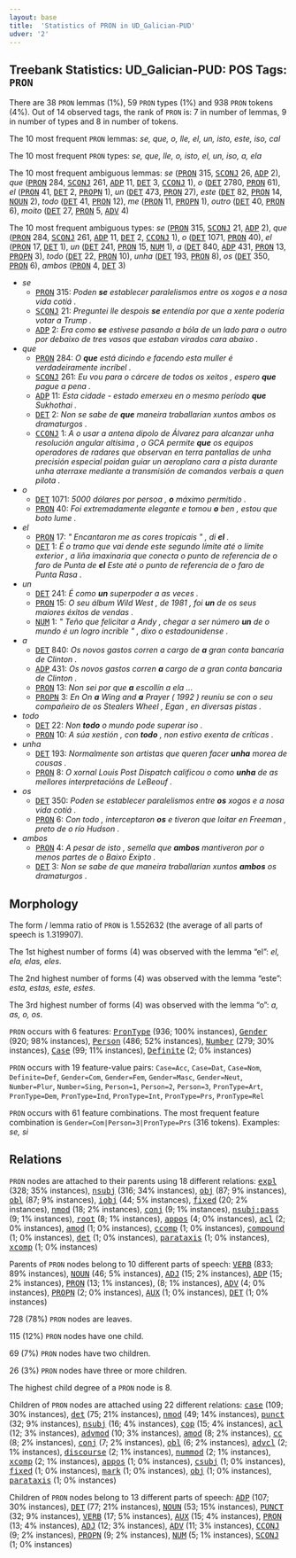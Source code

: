 ```yaml
---
layout: base
title:  'Statistics of PRON in UD_Galician-PUD'
udver: '2'
---
```


## Treebank Statistics: UD_Galician-PUD: POS Tags: `PRON`

There are 38 `PRON` lemmas (1%), 59 `PRON` types (1%) and 938 `PRON` tokens (4%).
Out of 14 observed tags, the rank of `PRON` is: 7 in number of lemmas, 9 in number of types and 8 in number of tokens.

The 10 most frequent `PRON` lemmas: <em>se, que, o, lle, el, un, isto, este, iso, cal</em>

The 10 most frequent `PRON` types:  <em>se, que, lle, o, isto, el, un, iso, a, ela</em>

The 10 most frequent ambiguous lemmas: <em>se</em> (<tt><a href="gl_pud-pos-PRON.html">PRON</a></tt> 315, <tt><a href="gl_pud-pos-SCONJ.html">SCONJ</a></tt> 26, <tt><a href="gl_pud-pos-ADP.html">ADP</a></tt> 2), <em>que</em> (<tt><a href="gl_pud-pos-PRON.html">PRON</a></tt> 284, <tt><a href="gl_pud-pos-SCONJ.html">SCONJ</a></tt> 261, <tt><a href="gl_pud-pos-ADP.html">ADP</a></tt> 11, <tt><a href="gl_pud-pos-DET.html">DET</a></tt> 3, <tt><a href="gl_pud-pos-CCONJ.html">CCONJ</a></tt> 1), <em>o</em> (<tt><a href="gl_pud-pos-DET.html">DET</a></tt> 2780, <tt><a href="gl_pud-pos-PRON.html">PRON</a></tt> 61), <em>el</em> (<tt><a href="gl_pud-pos-PRON.html">PRON</a></tt> 41, <tt><a href="gl_pud-pos-DET.html">DET</a></tt> 2, <tt><a href="gl_pud-pos-PROPN.html">PROPN</a></tt> 1), <em>un</em> (<tt><a href="gl_pud-pos-DET.html">DET</a></tt> 473, <tt><a href="gl_pud-pos-PRON.html">PRON</a></tt> 27), <em>este</em> (<tt><a href="gl_pud-pos-DET.html">DET</a></tt> 82, <tt><a href="gl_pud-pos-PRON.html">PRON</a></tt> 14, <tt><a href="gl_pud-pos-NOUN.html">NOUN</a></tt> 2), <em>todo</em> (<tt><a href="gl_pud-pos-DET.html">DET</a></tt> 41, <tt><a href="gl_pud-pos-PRON.html">PRON</a></tt> 12), <em>me</em> (<tt><a href="gl_pud-pos-PRON.html">PRON</a></tt> 11, <tt><a href="gl_pud-pos-PROPN.html">PROPN</a></tt> 1), <em>outro</em> (<tt><a href="gl_pud-pos-DET.html">DET</a></tt> 40, <tt><a href="gl_pud-pos-PRON.html">PRON</a></tt> 6), <em>moito</em> (<tt><a href="gl_pud-pos-DET.html">DET</a></tt> 27, <tt><a href="gl_pud-pos-PRON.html">PRON</a></tt> 5, <tt><a href="gl_pud-pos-ADV.html">ADV</a></tt> 4)

The 10 most frequent ambiguous types:  <em>se</em> (<tt><a href="gl_pud-pos-PRON.html">PRON</a></tt> 315, <tt><a href="gl_pud-pos-SCONJ.html">SCONJ</a></tt> 21, <tt><a href="gl_pud-pos-ADP.html">ADP</a></tt> 2), <em>que</em> (<tt><a href="gl_pud-pos-PRON.html">PRON</a></tt> 284, <tt><a href="gl_pud-pos-SCONJ.html">SCONJ</a></tt> 261, <tt><a href="gl_pud-pos-ADP.html">ADP</a></tt> 11, <tt><a href="gl_pud-pos-DET.html">DET</a></tt> 2, <tt><a href="gl_pud-pos-CCONJ.html">CCONJ</a></tt> 1), <em>o</em> (<tt><a href="gl_pud-pos-DET.html">DET</a></tt> 1071, <tt><a href="gl_pud-pos-PRON.html">PRON</a></tt> 40), <em>el</em> (<tt><a href="gl_pud-pos-PRON.html">PRON</a></tt> 17, <tt><a href="gl_pud-pos-DET.html">DET</a></tt> 1), <em>un</em> (<tt><a href="gl_pud-pos-DET.html">DET</a></tt> 241, <tt><a href="gl_pud-pos-PRON.html">PRON</a></tt> 15, <tt><a href="gl_pud-pos-NUM.html">NUM</a></tt> 1), <em>a</em> (<tt><a href="gl_pud-pos-DET.html">DET</a></tt> 840, <tt><a href="gl_pud-pos-ADP.html">ADP</a></tt> 431, <tt><a href="gl_pud-pos-PRON.html">PRON</a></tt> 13, <tt><a href="gl_pud-pos-PROPN.html">PROPN</a></tt> 3), <em>todo</em> (<tt><a href="gl_pud-pos-DET.html">DET</a></tt> 22, <tt><a href="gl_pud-pos-PRON.html">PRON</a></tt> 10), <em>unha</em> (<tt><a href="gl_pud-pos-DET.html">DET</a></tt> 193, <tt><a href="gl_pud-pos-PRON.html">PRON</a></tt> 8), <em>os</em> (<tt><a href="gl_pud-pos-DET.html">DET</a></tt> 350, <tt><a href="gl_pud-pos-PRON.html">PRON</a></tt> 6), <em>ambos</em> (<tt><a href="gl_pud-pos-PRON.html">PRON</a></tt> 4, <tt><a href="gl_pud-pos-DET.html">DET</a></tt> 3)


* <em>se</em>
  * <tt><a href="gl_pud-pos-PRON.html">PRON</a></tt> 315: <em>Poden <b>se</b> establecer paralelismos entre os xogos e a nosa vida cotiá .</em>
  * <tt><a href="gl_pud-pos-SCONJ.html">SCONJ</a></tt> 21: <em>Preguntei lle despois <b>se</b> entendía por que a xente podería votar a Trump .</em>
  * <tt><a href="gl_pud-pos-ADP.html">ADP</a></tt> 2: <em>Era como <b>se</b> estivese pasando a bóla de un lado para o outro por debaixo de tres vasos que estaban virados cara abaixo .</em>
* <em>que</em>
  * <tt><a href="gl_pud-pos-PRON.html">PRON</a></tt> 284: <em>O <b>que</b> está dicindo e facendo esta muller é verdadeiramente incríbel .</em>
  * <tt><a href="gl_pud-pos-SCONJ.html">SCONJ</a></tt> 261: <em>Eu vou para o cárcere de todos os xeitos , espero <b>que</b> pague a pena .</em>
  * <tt><a href="gl_pud-pos-ADP.html">ADP</a></tt> 11: <em>Esta cidade - estado emerxeu en o mesmo período <b>que</b> Sukhothai .</em>
  * <tt><a href="gl_pud-pos-DET.html">DET</a></tt> 2: <em>Non se sabe de <b>que</b> maneira traballarían xuntos ambos os dramaturgos .</em>
  * <tt><a href="gl_pud-pos-CCONJ.html">CCONJ</a></tt> 1: <em>A o usar a antena dipolo de Álvarez para alcanzar unha resolución angular altísima , o GCA permite <b>que</b> os equipos operadores de radares que observan en terra pantallas de unha precisión especial poidan guiar un aeroplano cara a pista durante unha aterraxe mediante a transmisión de comandos verbais a quen pilota .</em>
* <em>o</em>
  * <tt><a href="gl_pud-pos-DET.html">DET</a></tt> 1071: <em>5000 dólares por persoa , <b>o</b> máximo permitido .</em>
  * <tt><a href="gl_pud-pos-PRON.html">PRON</a></tt> 40: <em>Foi extremadamente elegante e tomou <b>o</b> ben , estou que boto lume .</em>
* <em>el</em>
  * <tt><a href="gl_pud-pos-PRON.html">PRON</a></tt> 17: <em>" Encantaron me as cores tropicais " , di <b>el</b> .</em>
  * <tt><a href="gl_pud-pos-DET.html">DET</a></tt> 1: <em>É o tramo que vai dende este segundo límite até o límite exterior , a liña imaxinaria que conecta o punto de referencia de o faro de Punta de <b>el</b> Este até o punto de referencia de o faro de Punta Rasa .</em>
* <em>un</em>
  * <tt><a href="gl_pud-pos-DET.html">DET</a></tt> 241: <em>É como <b>un</b> superpoder a as veces .</em>
  * <tt><a href="gl_pud-pos-PRON.html">PRON</a></tt> 15: <em>O seu álbum Wild West , de 1981 , foi <b>un</b> de os seus maiores éxitos de vendas .</em>
  * <tt><a href="gl_pud-pos-NUM.html">NUM</a></tt> 1: <em>" Teño que felicitar a Andy , chegar a ser número <b>un</b> de o mundo é un logro incrible " , dixo o estadounidense .</em>
* <em>a</em>
  * <tt><a href="gl_pud-pos-DET.html">DET</a></tt> 840: <em>Os novos gastos corren a cargo de <b>a</b> gran conta bancaria de Clinton .</em>
  * <tt><a href="gl_pud-pos-ADP.html">ADP</a></tt> 431: <em>Os novos gastos corren <b>a</b> cargo de a gran conta bancaria de Clinton .</em>
  * <tt><a href="gl_pud-pos-PRON.html">PRON</a></tt> 13: <em>Non sei por que <b>a</b> escollín a ela ...</em>
  * <tt><a href="gl_pud-pos-PROPN.html">PROPN</a></tt> 3: <em>En On <b>a</b> Wing and <b>a</b> Prayer ( 1992 ) reuniu se con o seu compañeiro de os Stealers Wheel , Egan , en diversas pistas .</em>
* <em>todo</em>
  * <tt><a href="gl_pud-pos-DET.html">DET</a></tt> 22: <em>Non <b>todo</b> o mundo pode superar iso .</em>
  * <tt><a href="gl_pud-pos-PRON.html">PRON</a></tt> 10: <em>A súa xestión , con <b>todo</b> , non estivo exenta de críticas .</em>
* <em>unha</em>
  * <tt><a href="gl_pud-pos-DET.html">DET</a></tt> 193: <em>Normalmente son artistas que queren facer <b>unha</b> morea de cousas .</em>
  * <tt><a href="gl_pud-pos-PRON.html">PRON</a></tt> 8: <em>O xornal Louis Post Dispatch calificou o como <b>unha</b> de as mellores interpretacións de LeBeouf .</em>
* <em>os</em>
  * <tt><a href="gl_pud-pos-DET.html">DET</a></tt> 350: <em>Poden se establecer paralelismos entre <b>os</b> xogos e a nosa vida cotiá .</em>
  * <tt><a href="gl_pud-pos-PRON.html">PRON</a></tt> 6: <em>Con todo , interceptaron <b>os</b> e tiveron que loitar en Freeman , preto de o río Hudson .</em>
* <em>ambos</em>
  * <tt><a href="gl_pud-pos-PRON.html">PRON</a></tt> 4: <em>A pesar de isto , semella que <b>ambos</b> mantiveron por o menos partes de o Baixo Exipto .</em>
  * <tt><a href="gl_pud-pos-DET.html">DET</a></tt> 3: <em>Non se sabe de que maneira traballarían xuntos <b>ambos</b> os dramaturgos .</em>

## Morphology

The form / lemma ratio of `PRON` is 1.552632 (the average of all parts of speech is 1.319907).

The 1st highest number of forms (4) was observed with the lemma “el”: <em>el, ela, elas, eles</em>.

The 2nd highest number of forms (4) was observed with the lemma “este”: <em>esta, estas, este, estes</em>.

The 3rd highest number of forms (4) was observed with the lemma “o”: <em>a, as, o, os</em>.

`PRON` occurs with 6 features: <tt><a href="gl_pud-feat-PronType.html">PronType</a></tt> (936; 100% instances), <tt><a href="gl_pud-feat-Gender.html">Gender</a></tt> (920; 98% instances), <tt><a href="gl_pud-feat-Person.html">Person</a></tt> (486; 52% instances), <tt><a href="gl_pud-feat-Number.html">Number</a></tt> (279; 30% instances), <tt><a href="gl_pud-feat-Case.html">Case</a></tt> (99; 11% instances), <tt><a href="gl_pud-feat-Definite.html">Definite</a></tt> (2; 0% instances)

`PRON` occurs with 19 feature-value pairs: `Case=Acc`, `Case=Dat`, `Case=Nom`, `Definite=Def`, `Gender=Com`, `Gender=Fem`, `Gender=Masc`, `Gender=Neut`, `Number=Plur`, `Number=Sing`, `Person=1`, `Person=2`, `Person=3`, `PronType=Art`, `PronType=Dem`, `PronType=Ind`, `PronType=Int`, `PronType=Prs`, `PronType=Rel`

`PRON` occurs with 61 feature combinations.
The most frequent feature combination is `Gender=Com|Person=3|PronType=Prs` (316 tokens).
Examples: <em>se, si</em>


## Relations

`PRON` nodes are attached to their parents using 18 different relations: <tt><a href="gl_pud-dep-expl.html">expl</a></tt> (328; 35% instances), <tt><a href="gl_pud-dep-nsubj.html">nsubj</a></tt> (316; 34% instances), <tt><a href="gl_pud-dep-obj.html">obj</a></tt> (87; 9% instances), <tt><a href="gl_pud-dep-obl.html">obl</a></tt> (87; 9% instances), <tt><a href="gl_pud-dep-iobj.html">iobj</a></tt> (44; 5% instances), <tt><a href="gl_pud-dep-fixed.html">fixed</a></tt> (20; 2% instances), <tt><a href="gl_pud-dep-nmod.html">nmod</a></tt> (18; 2% instances), <tt><a href="gl_pud-dep-conj.html">conj</a></tt> (9; 1% instances), <tt><a href="gl_pud-dep-nsubj-pass.html">nsubj:pass</a></tt> (9; 1% instances), <tt><a href="gl_pud-dep-root.html">root</a></tt> (8; 1% instances), <tt><a href="gl_pud-dep-appos.html">appos</a></tt> (4; 0% instances), <tt><a href="gl_pud-dep-acl.html">acl</a></tt> (2; 0% instances), <tt><a href="gl_pud-dep-amod.html">amod</a></tt> (1; 0% instances), <tt><a href="gl_pud-dep-ccomp.html">ccomp</a></tt> (1; 0% instances), <tt><a href="gl_pud-dep-compound.html">compound</a></tt> (1; 0% instances), <tt><a href="gl_pud-dep-det.html">det</a></tt> (1; 0% instances), <tt><a href="gl_pud-dep-parataxis.html">parataxis</a></tt> (1; 0% instances), <tt><a href="gl_pud-dep-xcomp.html">xcomp</a></tt> (1; 0% instances)

Parents of `PRON` nodes belong to 10 different parts of speech: <tt><a href="gl_pud-pos-VERB.html">VERB</a></tt> (833; 89% instances), <tt><a href="gl_pud-pos-NOUN.html">NOUN</a></tt> (46; 5% instances), <tt><a href="gl_pud-pos-ADJ.html">ADJ</a></tt> (15; 2% instances), <tt><a href="gl_pud-pos-ADP.html">ADP</a></tt> (15; 2% instances), <tt><a href="gl_pud-pos-PRON.html">PRON</a></tt> (13; 1% instances),  (8; 1% instances), <tt><a href="gl_pud-pos-ADV.html">ADV</a></tt> (4; 0% instances), <tt><a href="gl_pud-pos-PROPN.html">PROPN</a></tt> (2; 0% instances), <tt><a href="gl_pud-pos-AUX.html">AUX</a></tt> (1; 0% instances), <tt><a href="gl_pud-pos-DET.html">DET</a></tt> (1; 0% instances)

728 (78%) `PRON` nodes are leaves.

115 (12%) `PRON` nodes have one child.

69 (7%) `PRON` nodes have two children.

26 (3%) `PRON` nodes have three or more children.

The highest child degree of a `PRON` node is 8.

Children of `PRON` nodes are attached using 22 different relations: <tt><a href="gl_pud-dep-case.html">case</a></tt> (109; 30% instances), <tt><a href="gl_pud-dep-det.html">det</a></tt> (75; 21% instances), <tt><a href="gl_pud-dep-nmod.html">nmod</a></tt> (49; 14% instances), <tt><a href="gl_pud-dep-punct.html">punct</a></tt> (32; 9% instances), <tt><a href="gl_pud-dep-nsubj.html">nsubj</a></tt> (16; 4% instances), <tt><a href="gl_pud-dep-cop.html">cop</a></tt> (15; 4% instances), <tt><a href="gl_pud-dep-acl.html">acl</a></tt> (12; 3% instances), <tt><a href="gl_pud-dep-advmod.html">advmod</a></tt> (10; 3% instances), <tt><a href="gl_pud-dep-amod.html">amod</a></tt> (8; 2% instances), <tt><a href="gl_pud-dep-cc.html">cc</a></tt> (8; 2% instances), <tt><a href="gl_pud-dep-conj.html">conj</a></tt> (7; 2% instances), <tt><a href="gl_pud-dep-obl.html">obl</a></tt> (6; 2% instances), <tt><a href="gl_pud-dep-advcl.html">advcl</a></tt> (2; 1% instances), <tt><a href="gl_pud-dep-discourse.html">discourse</a></tt> (2; 1% instances), <tt><a href="gl_pud-dep-nummod.html">nummod</a></tt> (2; 1% instances), <tt><a href="gl_pud-dep-xcomp.html">xcomp</a></tt> (2; 1% instances), <tt><a href="gl_pud-dep-appos.html">appos</a></tt> (1; 0% instances), <tt><a href="gl_pud-dep-csubj.html">csubj</a></tt> (1; 0% instances), <tt><a href="gl_pud-dep-fixed.html">fixed</a></tt> (1; 0% instances), <tt><a href="gl_pud-dep-mark.html">mark</a></tt> (1; 0% instances), <tt><a href="gl_pud-dep-obj.html">obj</a></tt> (1; 0% instances), <tt><a href="gl_pud-dep-parataxis.html">parataxis</a></tt> (1; 0% instances)

Children of `PRON` nodes belong to 13 different parts of speech: <tt><a href="gl_pud-pos-ADP.html">ADP</a></tt> (107; 30% instances), <tt><a href="gl_pud-pos-DET.html">DET</a></tt> (77; 21% instances), <tt><a href="gl_pud-pos-NOUN.html">NOUN</a></tt> (53; 15% instances), <tt><a href="gl_pud-pos-PUNCT.html">PUNCT</a></tt> (32; 9% instances), <tt><a href="gl_pud-pos-VERB.html">VERB</a></tt> (17; 5% instances), <tt><a href="gl_pud-pos-AUX.html">AUX</a></tt> (15; 4% instances), <tt><a href="gl_pud-pos-PRON.html">PRON</a></tt> (13; 4% instances), <tt><a href="gl_pud-pos-ADJ.html">ADJ</a></tt> (12; 3% instances), <tt><a href="gl_pud-pos-ADV.html">ADV</a></tt> (11; 3% instances), <tt><a href="gl_pud-pos-CCONJ.html">CCONJ</a></tt> (9; 2% instances), <tt><a href="gl_pud-pos-PROPN.html">PROPN</a></tt> (9; 2% instances), <tt><a href="gl_pud-pos-NUM.html">NUM</a></tt> (5; 1% instances), <tt><a href="gl_pud-pos-SCONJ.html">SCONJ</a></tt> (1; 0% instances)

